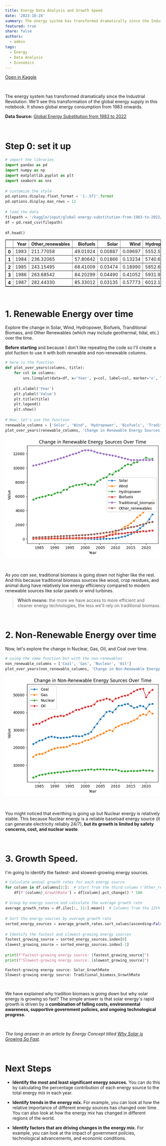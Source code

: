 ```yaml
---
title: Energy Data Analysis and Growth Speed
date: '2023-10-24'
summary: The energy system has transformed dramatically since the Industrial Revolution. We'll see this transformation of the global energy supply in this notebook. It shows global energy consumption from 1983 onwards.
featured: true
share: false
authors: 
  - admin
tags: 
  - Energy
  - Data Analysis
  - Economics
---
```


[Open in Kaggle](https://www.kaggle.com/code/mohamedyosef101/energy-data-analysis-and-growth-speed)

<div><br></div>

The energy system has transformed dramatically since the Industrial Revolution. We'll see this transformation of the global energy supply in this notebook. It shows global energy consumption from 1983 onwards.

**Data Source:** [Global Energy Substitution from 1983 to 2022](https://www.kaggle.com/datasets/mohamedyosef101/global-energy-substitution-from-1983-to-2022)


<div><br></div>

# Step 0: set it up

```python
# import the libraries
import pandas as pd
import numpy as np
import matplotlib.pyplot as plt
import seaborn as sns

# customize the style
pd.options.display.float_format = '{:.5f}'.format
pd.options.display.max_rows = 12

# load the data
filepath = '/kaggle/input/global-energy-substitution-from-1983-to-2022/global-energy-substitution.csv'
df = pd.read_csv(filepath)

df.head()
```

<div>
<style scoped>
    .dataframe tbody tr th:only-of-type {
        vertical-align: middle;
    }

    .dataframe tbody tr th {
        vertical-align: top;
    }

    .dataframe thead th {
        text-align: right;
    }
</style>
<table border="1" class="dataframe">
  <thead>
    <tr style="text-align: right;">
      <th></th>
      <th>Year</th>
      <th>Other_renewables</th>
      <th>Biofuels</th>
      <th>Solar</th>
      <th>Wind</th>
      <th>Hydropower</th>
      <th>Nuclear</th>
      <th>Gas</th>
      <th>Oil</th>
      <th>Coal</th>
      <th>Traditional_biomass</th>
    </tr>
  </thead>
  <tbody>
    <tr>
      <th>0</th>
      <td>1983</td>
      <td>211.77058</td>
      <td>49.01924</td>
      <td>0.00887</td>
      <td>0.09697</td>
      <td>5552.54250</td>
      <td>2933.45900</td>
      <td>14703.83300</td>
      <td>32956.61300</td>
      <td>22046.34600</td>
      <td>10321</td>
    </tr>
    <tr>
      <th>1</th>
      <td>1984</td>
      <td>236.32065</td>
      <td>57.80642</td>
      <td>0.01866</td>
      <td>0.13234</td>
      <td>5740.62000</td>
      <td>3559.85670</td>
      <td>15902.68000</td>
      <td>33680.13000</td>
      <td>23001.07800</td>
      <td>10430</td>
    </tr>
    <tr>
      <th>2</th>
      <td>1985</td>
      <td>243.15495</td>
      <td>68.41009</td>
      <td>0.03474</td>
      <td>0.18990</td>
      <td>5852.60500</td>
      <td>4224.83740</td>
      <td>16262.22200</td>
      <td>33667.09800</td>
      <td>23987.82600</td>
      <td>10541</td>
    </tr>
    <tr>
      <th>3</th>
      <td>1986</td>
      <td>263.68542</td>
      <td>84.20299</td>
      <td>0.04490</td>
      <td>0.41052</td>
      <td>5931.91260</td>
      <td>4525.08640</td>
      <td>16421.11000</td>
      <td>34712.90200</td>
      <td>24258.03500</td>
      <td>10653</td>
    </tr>
    <tr>
      <th>4</th>
      <td>1987</td>
      <td>282.44330</td>
      <td>85.33012</td>
      <td>0.03135</td>
      <td>0.57773</td>
      <td>6012.11570</td>
      <td>4922.33100</td>
      <td>17281.89500</td>
      <td>35404.36000</td>
      <td>25212.42600</td>
      <td>10765</td>
    </tr>
  </tbody>
</table>
</div>
<div><br></div>


# 1. Renewable Energy over time

Explore the change in Solar, Wind, Hydropower, Biofuels, Tranditional Biomass, and Other Renewables (which may include geothermal, tidal, etc.) over the time.

**Before starting** and because I don't like repeating the code so I'll create a plot fuction to use it with both renwable and non-renewable columns.

```python
# here is the function
def plot_over_years(columns, title):
    for col in columns:
        sns.lineplot(data=df, x='Year', y=col, label=col, marker='o', linestyle='-')

    plt.xlabel('Year')
    plt.ylabel('Value')
    plt.title(title)
    plt.legend()
    plt.show()

# Now, let's use the function
renewable_columns = ['Solar', 'Wind', 'Hydropower', 'Biofuels', 'Traditional_biomass', 'Other_renewables']
plot_over_years(renewable_columns, 'Change in Renewable Energy Sources Over Time')
```

    
![png](output_5_0.png)
    
<div><br></div>

*As you can see*, traditional biomass is going down not higher like the rest. And this because traditional biomass sources like wood, crop residues, and animal dung have relatively low energy efficiency compared to modern renewable sources like solar panels or wind turbines.

> **Which means:** the more we have access to more efficient and cleaner energy technologies, the less we'll rely on traditional biomass.

<div><br></div>


# 2. Non-Renewable Energy over time

Now, let's explore the change in Nuclear, Gas, Oil, and Coal over time.

```python
# using the same function but with the non-renewables
non_renewable_columns = ['Coal', 'Gas', 'Nuclear', 'Oil']
plot_over_years(non_renewable_columns, 'Change in Non-Renewable Energy Sources Over Time')
```

    
![png](output_8_0.png)
    
<div><br></div>

You might noticed that everthing is going up but Nuclear energy is relatively stable. This because Nuclear energy is a reliable baseload energy source (it can generate electricity reliably 24/7), **but its growth is limited by safety concerns, cost, and nuclear waste**.

<div><br></div>


# 3. Growth Speed.

I'm going to identify the fastest- and slowest-growing energy sources.

```python
# Calculate annual growth rates for each energy source
for column in df.columns[2:]:  # Start from the third column ('Other_renewables' onward)
    df[f'{column}_GrowthRate'] = df[column].pct_change() * 100

# Group by energy source and calculate the average growth rate
average_growth_rates = df.iloc[:, 11:].mean()  # Columns from the 12th onward

# Sort the energy sources by average growth rate
sorted_energy_sources = average_growth_rates.sort_values(ascending=False)

# Identify the fastest and slowest-growing energy sources
fastest_growing_source = sorted_energy_sources.index[0]
slowest_growing_source = sorted_energy_sources.index[-1]

print(f"Fastest-growing energy source: {fastest_growing_source}")
print(f"Slowest-growing energy source: {slowest_growing_source}")
```

    Fastest-growing energy source: Solar_GrowthRate
    Slowest-growing energy source: Traditional_biomass_GrowthRate

<div><br></div>

We have explained why tradition biomass is going down but why solar energy is growing so fast? The simple answer is that solar energy's rapid growth is driven by a **combination of falling costs, environmental awareness, supportive government policies, and ongoing technological progress**.

<div><br></div>


*The long answer in an article by Energy Concept titled [Why Solar is Growing So Fast](https://energyconceptsfresno.com/why-solar-is-growing-so-fast).*

<div><br></div>


# Next Steps
* **Identify the most and least significant energy sources.** You can do this by calculating the percentage contribution of each energy source to the total energy mix in each year.

* **Identify trends in the energy mix.** For example, you can look at how the relative importance of different energy sources has changed over time. You can also look at how the energy mix has changed in different regions of the world.

* **Identify factors that are driving changes in the energy mix.** For example, you can look at the impact of government policies, technological advancements, and economic conditions.

<div><br></div>